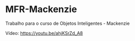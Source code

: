 # MFR-Mackenzie
Trabalho para o curso de Objetos Inteligentes - Mackenzie

Vídeo: https://youtu.be/ahjKSrZd_A8
